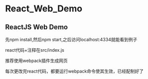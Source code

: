 # React_Web_Demo
## ReactJS Web Demo

先npm install,然后npm start,之后访问localhost:4334就能看到例子

react代码+注释在src/index.js

推荐使用webpack插件生成网页

每次更改完react代码，都要运行webpack命令使其生效，已经配制好了
